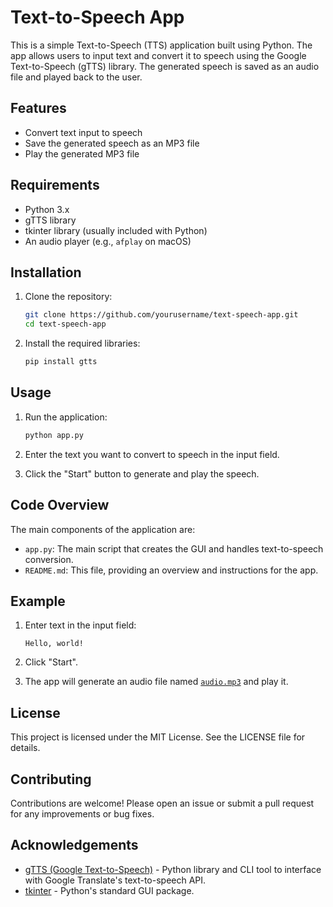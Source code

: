# Text-to-Speech App

This is a simple Text-to-Speech (TTS) application built using Python. The app allows users to input text and convert it to speech using the Google Text-to-Speech (gTTS) library. The generated speech is saved as an audio file and played back to the user.

## Features

- Convert text input to speech
- Save the generated speech as an MP3 file
- Play the generated MP3 file

## Requirements

- Python 3.x
- gTTS library
- tkinter library (usually included with Python)
- An audio player (e.g., `afplay` on macOS)

## Installation

1. Clone the repository:
    ```sh
    git clone https://github.com/yourusername/text-speech-app.git
    cd text-speech-app
    ```

2. Install the required libraries:
    ```sh
    pip install gtts
    ```

## Usage

1. Run the application:
    ```sh
    python app.py
    ```

2. Enter the text you want to convert to speech in the input field.

3. Click the "Start" button to generate and play the speech.

## Code Overview

The main components of the application are:

- `app.py`: The main script that creates the GUI and handles text-to-speech conversion.
- `README.md`: This file, providing an overview and instructions for the app.

## Example

1. Enter text in the input field:
    ```
    Hello, world!
    ```

2. Click "Start".

3. The app will generate an audio file named [`audio.mp3`](command:_github.copilot.openRelativePath?%5B%7B%22scheme%22%3A%22file%22%2C%22authority%22%3A%22%22%2C%22path%22%3A%22%2FUsers%2Fjulius.olajumoke%2FDesktop%2Fcoding%2Fpython-training%2FpythonProject%2Fpython-projects%2Ftext-speech-app%2Faudio.mp3%22%2C%22query%22%3A%22%22%2C%22fragment%22%3A%22%22%7D%5D "/Users/julius.olajumoke/Desktop/coding/python-training/pythonProject/python-projects/text-speech-app/audio.mp3") and play it.

## License

This project is licensed under the MIT License. See the LICENSE file for details.

## Contributing

Contributions are welcome! Please open an issue or submit a pull request for any improvements or bug fixes.

## Acknowledgements

- [gTTS (Google Text-to-Speech)](https://pypi.org/project/gTTS/) - Python library and CLI tool to interface with Google Translate's text-to-speech API.
- [tkinter](https://docs.python.org/3/library/tkinter.html) - Python's standard GUI package.